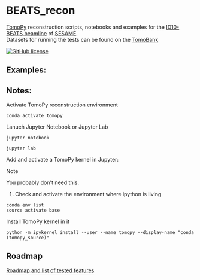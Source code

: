 # BEATS_recon

[TomoPy](https://tomopy.readthedocs.io/en/latest/) reconstruction scripts, notebooks and examples for the [ID10-BEATS beamline](https://www.sesame.org.jo/beamlines/beats) of [SESAME](https://www.sesame.org.jo/). <br />
Datasets for running the tests can be found on the [TomoBank](https://tomobank.readthedocs.io/en/latest/)

[![GitHub license](https://img.shields.io/github/license/SESAME-Synchrotron/BEATS_recon)](https://github.com/SESAME-Synchrotron/BEATS_recon/blob/master/LICENSE)


## Examples:


## Notes:

Activate TomoPy reconstruction environment
```commandline
conda activate tomopy
```

Lanuch Jupyter Notebook or Jupyter Lab
```commandline
jupyter notebook
```

```commandline
jupyter lab
```

Add and activate a TomoPy kernel in Jupyter:
> [!NOTE]  
> You probably don't need this.

1. Check and activate the environment where ipython is living 
```commandline
conda env list
source activate base
```

Install TomoPy kernel in it
```commandline
python -m ipykernel install --user --name tomopy --display-name "conda (tomopy_source)"
```

## Roadmap
[Roadmap and list of tested features](tests/README.md)

